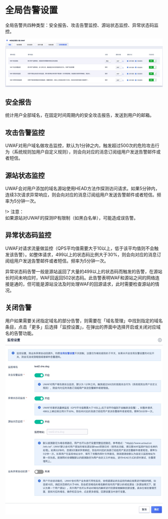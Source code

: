 # 全局告警设置

全局告警共四种类型：安全报告、攻击告警监控、源站状态监控、异常状态码监控。

![](/images/16195048886406.jpg)


## 安全报告
统计用户全部域名，在固定时间周期内的安全攻击报告，发送到用户的邮箱。

## 攻击告警监控
UWAF对用户域名做攻击监控，默认为1分钟之内，触发超过500次的危险攻击行为（系统规则加用户自定义规则），则会向对应的消息订阅组用户发送告警邮件或者短信。

## 源站状态监控
UWAF会对用户添加的域名源站使用HEAD方法作探测访问请求。如果5分钟内，连续3次请求异常响应，则会向对应的消息订阅组用户发送告警邮件或者短信。频率为5分钟一次。

!> 注意：  
如果源站对UWAF的探测IP有限制（如黑白名单），可能造成误告警。

## 异常状态码监控
UWAF对请求流量做监控（QPS平均值需要大于10以上，低于该平均值则不会触发该告警）。如整体请求，499以上的状态码比例大于30%，则会向对应的消息订阅组用户发送告警邮件或者短信。频率为5分钟一次。

异常状态码告警一般是源站返回了大量的499以上的状态码而触发的告警，在源站长时间未响应时，WAF回返回502状态码。此告警表明WAF和源站之间的网络连接是通的，但可能是源站没法及时处理WAF的回源请求，此时需要检查源站的情况。

## 关闭告警
用户如果需要关闭指定域名的部分告警，则需要在「域名管理」中找到指定的域名条目，点击「更多」后选择「监控设置」，在弹出的界面中选择开启或关闭对应域名的告警功能。
![](/images/16195050986765.jpg)

